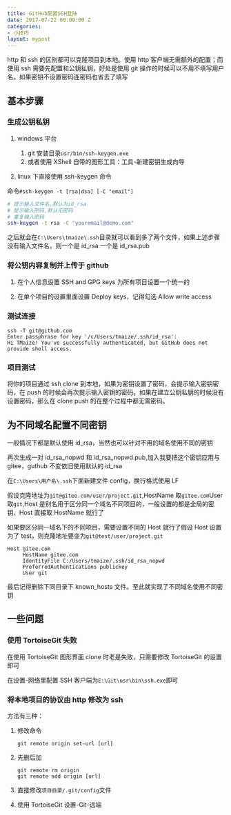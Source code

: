 ```yaml
---
title: GitHub配置SSH登陆
date: 2017-07-22 00:00:00 Z
categories:
- 小技巧
layout: mypost
---
```


http 和 ssh 的区别都可以克隆项目到本地。使用 http 客户端无需额外的配置；而使用 ssh 需要先配置和公钥私钥，好处是使用 git 操作的时候可以不用不填写用户名，如果密钥不设置密码连密码也省去了填写

## 基本步骤

### 生成公钥私钥

1. windows 平台

   1. git 安装目录`usr/bin/ssh-keygen.exe`
   2. 或者使用 XShell 自带的图形工具：工具-新建密钥生成向导

2. linux 下直接使用 ssh-keygen 命令

命令`#ssh-keygen -t [rsa|dsa] [-C "email"]`

```sh
# 提示输入文件名,默认为id_rsa
# 提示输入密码,默认无密码
# 重复输入密码
ssh-keygen -t rsa -C "youremail@demo.com"
```

之后就会在`C:\Users\tmaize\.ssh`目录就可以看到多了两个文件，如果上述步骤没有输入文件名，则一个是 id_rsa 一个是 id_rsa.pub

### 将公钥内容复制并上传于 github

1. 在个人信息设置 SSH and GPG keys 为所有项目设置一个统一的

2. 在单个项目的设置里面设置 Deploy keys，记得勾选 Allow write access

### 测试连接

```
ssh -T git@github.com
Enter passphrase for key '/c/Users/tmaize/.ssh/id_rsa':
Hi TMaize! You've successfully authenticated, but GitHub does not provide shell access.
```

### 项目测试

将你的项目通过 ssh clone 到本地，如果为密钥设置了密码，会提示输入密钥密码，在 push 的时候会再次提示输入密钥的密码。如果在建立公钥私钥的时候没有设置密码，那么在 clone push 的在整个过程中都无需密码。

## 为不同域名配置不同密钥

一般情况下都是默认使用 id_rsa，当然也可以针对不用的域名使用不同的密钥

再次生成一对 id_rsa_nopwd 和 id_rsa_nopwd.pub,加入我要把这个密钥应用与 gitee，guthub 不变依旧使用默认的 id_rsa

在`C:\Users\用户名\.ssh`下面新建文件 config，换行格式使用 LF

假设克隆地址为`git@gitee.com/user/project.git`,HostName 取`gitee.com`User 取`git`,Host 是别名用于区分同一个域名不同项目的，一般设置的都是全局的密钥，Host 直接取 HostName 就行了

如果要区分同一域名下的不同项目，需要设置不同的 Host 就行了假设 Host 设置为了 test，则克隆地址要变为`git@test/user/project.git`

```
Host gitee.com
     HostName gitee.com
     IdentityFile C:/Users/tmaize/.ssh/id_rsa_nopwd
     PreferredAuthentications publickey
     User git
```

最后记得删除下同目录下 known_hosts 文件。至此就实现了不同域名使用不同密钥

## 一些问题

### 使用 TortoiseGit 失败

在使用 TortoiseGit 图形界面 clone 时老是失败，只需要修改 TortoiseGit 的设置即可

在设置-网络里配置 SSH 客户端为`E:\Git\usr\bin\ssh.exe`即可

### 将本地项目的协议由 http 修改为 ssh

方法有三种：

1. 修改命令

   `git remote origin set-url [url]`

2. 先删后加

   ```
   git remote rm origin
   git remote add origin [url]
   ```

3. 直接修改`项目目录/.git/config`文件

4. 使用 TortoiseGit 设置-Git-远端
